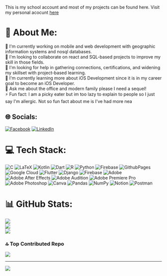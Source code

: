 This is my school account and most of my projects can be found here. Visit my personal acocunt [here](https://github.com/zedecpacaldo) 


# 💫 About Me:
🔭 I'm currently working on mobile and web development with geographic information systems and nosql databases.<br>👥 I'm looking to collaborate on react and SQL-based projects to improve my skill in those fields.<br>🤝 I'm looking for help in gathering connections, certifications, and widening my skillset with project-based learning.<br>🌱 I'm currently learning more about iOS Development since it is in my career goal to become an iOS Developer.<br>💬 Ask me about the office and modern family please I need a sequel!<br>⚡ Fun fact: I am a picky eater but im too lazy to explain to people so I just say I'm allergic. Not so fun fact about me is I've had more nea


## 🌐 Socials:
[![Facebook](https://img.shields.io/badge/Facebook-%231877F2.svg?logo=Facebook&logoColor=white)](https://facebook.com/facebook.com/zedec.pacaldo) [![LinkedIn](https://img.shields.io/badge/LinkedIn-%230077B5.svg?logo=linkedin&logoColor=white)](https://linkedin.com/in/linkedin.com/in/zedecpacaldo) 

# 💻 Tech Stack:
![C](https://img.shields.io/badge/c-%2300599C.svg?style=for-the-badge&logo=c&logoColor=white) ![LaTeX](https://img.shields.io/badge/latex-%23008080.svg?style=for-the-badge&logo=latex&logoColor=white) ![Kotlin](https://img.shields.io/badge/kotlin-%237F52FF.svg?style=for-the-badge&logo=kotlin&logoColor=white) ![Dart](https://img.shields.io/badge/dart-%230175C2.svg?style=for-the-badge&logo=dart&logoColor=white) ![R](https://img.shields.io/badge/r-%23276DC3.svg?style=for-the-badge&logo=r&logoColor=white) ![Python](https://img.shields.io/badge/python-3670A0?style=for-the-badge&logo=python&logoColor=ffdd54) ![Firebase](https://img.shields.io/badge/firebase-%23039BE5.svg?style=for-the-badge&logo=firebase) ![GithubPages](https://img.shields.io/badge/github%20pages-121013?style=for-the-badge&logo=github&logoColor=white) ![Google Cloud](https://img.shields.io/badge/GoogleCloud-%234285F4.svg?style=for-the-badge&logo=google-cloud&logoColor=white) ![Flutter](https://img.shields.io/badge/Flutter-%2302569B.svg?style=for-the-badge&logo=Flutter&logoColor=white) ![Django](https://img.shields.io/badge/django-%23092E20.svg?style=for-the-badge&logo=django&logoColor=white) ![Firebase](https://img.shields.io/badge/Firebase-039BE5?style=for-the-badge&logo=Firebase&logoColor=white) ![Adobe](https://img.shields.io/badge/adobe-%23FF0000.svg?style=for-the-badge&logo=adobe&logoColor=white) ![Adobe After Effects](https://img.shields.io/badge/Adobe%20After%20Effects-9999FF.svg?style=for-the-badge&logo=Adobe%20After%20Effects&logoColor=white) ![Adobe Audition](https://img.shields.io/badge/Adobe%20Audition-9999FF.svg?style=for-the-badge&logo=Adobe%20Audition&logoColor=white) ![Adobe Premiere Pro](https://img.shields.io/badge/Adobe%20Premiere%20Pro-9999FF.svg?style=for-the-badge&logo=Adobe%20Premiere%20Pro&logoColor=white) ![Adobe Photoshop](https://img.shields.io/badge/adobe%20photoshop-%2331A8FF.svg?style=for-the-badge&logo=adobe%20photoshop&logoColor=white) ![Canva](https://img.shields.io/badge/Canva-%2300C4CC.svg?style=for-the-badge&logo=Canva&logoColor=white) ![Pandas](https://img.shields.io/badge/pandas-%23150458.svg?style=for-the-badge&logo=pandas&logoColor=white) ![NumPy](https://img.shields.io/badge/numpy-%23013243.svg?style=for-the-badge&logo=numpy&logoColor=white) ![Notion](https://img.shields.io/badge/Notion-%23000000.svg?style=for-the-badge&logo=notion&logoColor=white) ![Postman](https://img.shields.io/badge/Postman-FF6C37?style=for-the-badge&logo=postman&logoColor=white)
# 📊 GitHub Stats:
![](https://github-readme-stats.vercel.app/api?username=SmurfNiZed&theme=dark&hide_border=true&include_all_commits=false&count_private=false)<br/>
![](https://github-readme-streak-stats.herokuapp.com/?user=SmurfNiZed&theme=dark&hide_border=true)<br/>
![](https://github-readme-stats.vercel.app/api/top-langs/?username=SmurfNiZed&theme=dark&hide_border=true&include_all_commits=false&count_private=false&layout=compact)

### 🔝 Top Contributed Repo
![](https://github-contributor-stats.vercel.app/api?username=SmurfNiZed&limit=5&theme=dark&combine_all_yearly_contributions=true)

---
[![](https://visitcount.itsvg.in/api?id=SmurfNiZed&icon=0&color=0)](https://visitcount.itsvg.in)

<!-- Proudly created with GPRM ( https://gprm.itsvg.in ) -->
